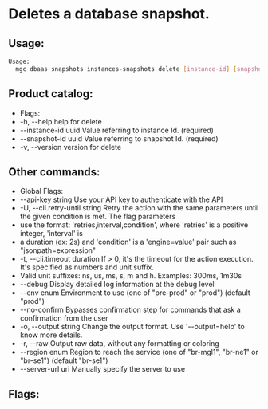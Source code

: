 # Deletes a database snapshot.

## Usage:
```bash
Usage:
  mgc dbaas snapshots instances-snapshots delete [instance-id] [snapshot-id] [flags]
```

## Product catalog:
- Flags:
- -h, --help               help for delete
- --instance-id uuid   Value referring to instance Id. (required)
- --snapshot-id uuid   Value referring to snapshot Id. (required)
- -v, --version            version for delete

## Other commands:
- Global Flags:
- --api-key string           Use your API key to authenticate with the API
- -U, --cli.retry-until string   Retry the action with the same parameters until the given condition is met. The flag parameters
- use the format: 'retries,interval,condition', where 'retries' is a positive integer, 'interval' is
- a duration (ex: 2s) and 'condition' is a 'engine=value' pair such as "jsonpath=expression"
- -t, --cli.timeout duration     If > 0, it's the timeout for the action execution. It's specified as numbers and unit suffix.
- Valid unit suffixes: ns, us, ms, s, m and h. Examples: 300ms, 1m30s
- --debug                    Display detailed log information at the debug level
- --env enum                 Environment to use (one of "pre-prod" or "prod") (default "prod")
- --no-confirm               Bypasses confirmation step for commands that ask a confirmation from the user
- -o, --output string            Change the output format. Use '--output=help' to know more details.
- -r, --raw                      Output raw data, without any formatting or coloring
- --region enum              Region to reach the service (one of "br-mgl1", "br-ne1" or "br-se1") (default "br-se1")
- --server-url uri           Manually specify the server to use

## Flags:
```bash

```

